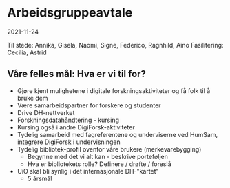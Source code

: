 # Arbeidsgruppeavtale

2021-11-24

Til stede: Annika, Gisela, Naomi, Signe, Federico, Ragnhild, Aino
Fasilitering: Cecilia, Astrid

## Våre felles mål: Hva er vi til for?

- Gjøre kjent mulighetene i digitale forskningsaktiviteter og få folk til å bruke dem
- Være samarbeidspartner for forskere og studenter
- Drive DH-nettverket
- Forskningsdatahåndtering - kursing
- Kursing også i andre DigiForsk-aktiviteter
- Tydelig samarbeid med fagreferentene og underviserne ved HumSam, integrere DigiForsk i undervisningen
- Tydelig bibliotek-profil ovenfor våre brukere (merkevarebygging)
  - Begynne med det vi alt kan - beskrive porteføljen
  - Hva er bibliotekets rolle? Definere / drøfte / foreslå
- UiO skal bli synlig i det internasjonale DH-"kartet"
  - 5 årsmål

